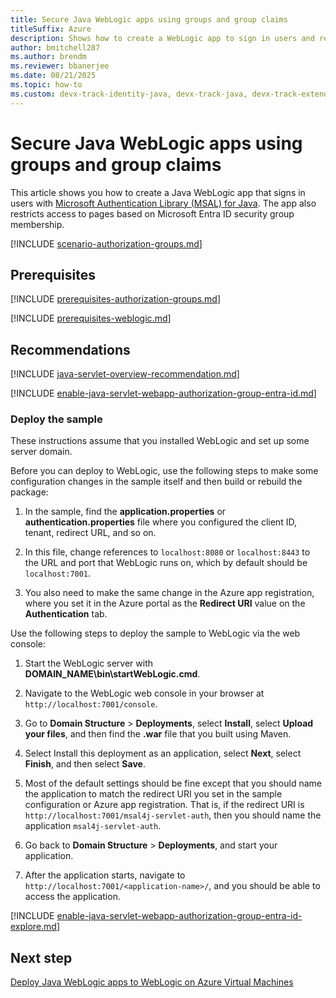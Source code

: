 ```yaml
---
title: Secure Java WebLogic apps using groups and group claims
titleSuffix: Azure
description: Shows how to create a WebLogic app to sign in users and restrict access to pages using security groups and group claims with the Microsoft identity platform.
author: bmitchell287
ms.author: brendm
ms.reviewer: bbanerjee
ms.date: 08/21/2025
ms.topic: how-to
ms.custom: devx-track-identity-java, devx-track-java, devx-track-extended-java
---
```


# Secure Java WebLogic apps using groups and group claims

This article shows you how to create a Java WebLogic app that signs in users with [Microsoft Authentication Library (MSAL) for Java](https://github.com/AzureAD/microsoft-authentication-library-for-java). The app also restricts access to pages based on Microsoft Entra ID security group membership.

[!INCLUDE [scenario-authorization-groups.md](includes/scenario-authorization-groups.md)]

## Prerequisites

[!INCLUDE [prerequisites-authorization-groups.md](includes/prerequisites-authorization-groups.md)]

[!INCLUDE [prerequisites-weblogic.md](includes/prerequisites-weblogic.md)]

## Recommendations

[!INCLUDE [java-servlet-overview-recommendation.md](includes/java-servlet-overview-recommendation.md)]

[!INCLUDE [enable-java-servlet-webapp-authorization-group-entra-id.md](includes/enable-java-servlet-webapp-authorization-group-entra-id.md)]

### Deploy the sample

These instructions assume that you installed WebLogic and set up some server domain.

Before you can deploy to WebLogic, use the following steps to make some configuration changes in the sample itself and then build or rebuild the package:

1. In the sample, find the **application.properties** or **authentication.properties** file where you configured the client ID, tenant, redirect URL, and so on.

1. In this file, change references to `localhost:8080` or `localhost:8443` to the URL and port that WebLogic runs on, which by default should be `localhost:7001`.

1. You also need to make the same change in the Azure app registration, where you set it in the Azure portal as the **Redirect URI** value on the **Authentication** tab.

Use the following steps to deploy the sample to WebLogic via the web console:

1. Start the WebLogic server with **DOMAIN_NAME\bin\startWebLogic.cmd**.

1. Navigate to the WebLogic web console in your browser at `http://localhost:7001/console`.

1. Go to **Domain Structure** > **Deployments**, select **Install**, select **Upload your files**, and then find the **.war** file that you built using Maven.

1. Select Install this deployment as an application, select **Next**, select **Finish**, and then select **Save**.

1. Most of the default settings should be fine except that you should name the application to match the redirect URI you set in the sample configuration or Azure app registration. That is, if the redirect URI is `http://localhost:7001/msal4j-servlet-auth`, then you should name the application `msal4j-servlet-auth`.

1. Go back to **Domain Structure** > **Deployments**, and start your application.

1. After the application starts, navigate to `http://localhost:7001/<application-name>/`, and you should be able to access the application.

[!INCLUDE [enable-java-servlet-webapp-authorization-group-entra-id-explore.md](includes/enable-java-servlet-webapp-authorization-group-entra-id-explore.md)]

## Next step

[Deploy Java WebLogic apps to WebLogic on Azure Virtual Machines](deploy-weblogic-to-vm.md)
